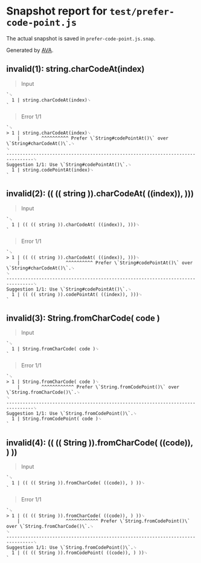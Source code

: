 # Snapshot report for `test/prefer-code-point.js`

The actual snapshot is saved in `prefer-code-point.js.snap`.

Generated by [AVA](https://avajs.dev).

## invalid(1): string.charCodeAt(index)

> Input

    `␊
      1 | string.charCodeAt(index)␊
    `

> Error 1/1

    `␊
    > 1 | string.charCodeAt(index)␊
        |        ^^^^^^^^^^ Prefer \`String#codePointAt()\` over \`String#charCodeAt()\`.␊
    ␊
    --------------------------------------------------------------------------------␊
    Suggestion 1/1: Use \`String#codePointAt()\`.␊
      1 | string.codePointAt(index)␊
    `

## invalid(2): (( (( string )).charCodeAt( ((index)), )))

> Input

    `␊
      1 | (( (( string )).charCodeAt( ((index)), )))␊
    `

> Error 1/1

    `␊
    > 1 | (( (( string )).charCodeAt( ((index)), )))␊
        |                 ^^^^^^^^^^ Prefer \`String#codePointAt()\` over \`String#charCodeAt()\`.␊
    ␊
    --------------------------------------------------------------------------------␊
    Suggestion 1/1: Use \`String#codePointAt()\`.␊
      1 | (( (( string )).codePointAt( ((index)), )))␊
    `

## invalid(3): String.fromCharCode( code )

> Input

    `␊
      1 | String.fromCharCode( code )␊
    `

> Error 1/1

    `␊
    > 1 | String.fromCharCode( code )␊
        |        ^^^^^^^^^^^^ Prefer \`String.fromCodePoint()\` over \`String.fromCharCode()\`.␊
    ␊
    --------------------------------------------------------------------------------␊
    Suggestion 1/1: Use \`String.fromCodePoint()\`.␊
      1 | String.fromCodePoint( code )␊
    `

## invalid(4): (( (( String )).fromCharCode( ((code)), ) ))

> Input

    `␊
      1 | (( (( String )).fromCharCode( ((code)), ) ))␊
    `

> Error 1/1

    `␊
    > 1 | (( (( String )).fromCharCode( ((code)), ) ))␊
        |                 ^^^^^^^^^^^^ Prefer \`String.fromCodePoint()\` over \`String.fromCharCode()\`.␊
    ␊
    --------------------------------------------------------------------------------␊
    Suggestion 1/1: Use \`String.fromCodePoint()\`.␊
      1 | (( (( String )).fromCodePoint( ((code)), ) ))␊
    `
